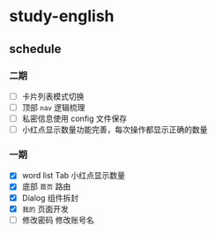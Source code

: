 # study-english

## schedule

### 二期

- [ ] 卡片列表模式切换
- [ ] 顶部 `nav` 逻辑梳理
- [ ] 私密信息使用 config 文件保存
- [ ] 小红点显示数量功能完善，每次操作都显示正确的数量

### 一期

- [x] word list Tab 小红点显示数量
- [x] 底部 `首页` 路由
- [x] Dialog 组件拆封
- [x] `我的` 页面开发
- [ ] 修改密码 修改账号名
